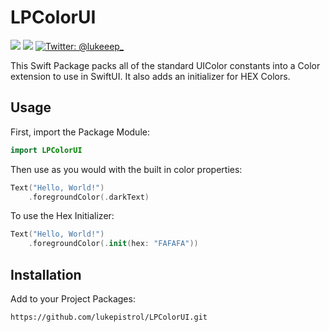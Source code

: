 # LPColorUI
<p>
    <img src="https://img.shields.io/badge/Swift-5.5.1-ff69b4.svg" />
    <img src="https://img.shields.io/badge/iOS-14+-brightgreen.svg" />
    <a href="https://twitter.com/lukeeep_">
        <img src="https://img.shields.io/badge/Contact-@lukeeep_-lightgrey.svg?style=flat" alt="Twitter: @lukeeep_" />
    </a>
</p>

This Swift Package packs all of the standard UIColor constants into a Color extension to use in SwiftUI. It also adds an initializer for HEX Colors.

## Usage
First, import the Package Module:
```swift
import LPColorUI
```

Then use as you would with the built in color properties:

```swift
Text("Hello, World!")
	.foregroundColor(.darkText)
```

To use the Hex Initializer:

```swift
Text("Hello, World!")
	.foregroundColor(.init(hex: "FAFAFA"))
```

## Installation
Add to your Project Packages:
```
https://github.com/lukepistrol/LPColorUI.git
```
